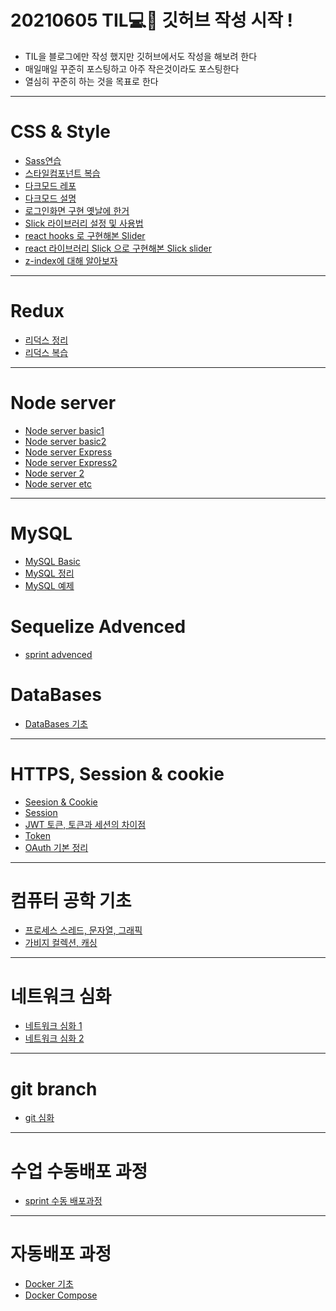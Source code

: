 # 20210605 TIL💻📝 깃허브 작성 시작 ! 

- TIL을 블로그에만 작성 했지만 깃허브에서도 작성을 해보려 한다
- 매일매일 꾸준히 포스팅하고 아주 작은것이라도 포스팅한다
- 열심히 꾸준히 하는 것을 목표로 한다
------------------------------------------------
# CSS & Style
- [Sass연습](https://github.com/Geonwoo-Lee/Sass-Practice-Demo)
- [스타일컴포넌트 복습](https://github.com/Geonwoo-Lee/TIL-/blob/main/TIL/TIL20210706.MD)
- [다크모드 레포](https://github.com/Geonwoo-Lee/Darkmode)
- [다크모드 설명](https://github.com/Geonwoo-Lee/TIL-/blob/main/TIL/Darkmode/TIL20210707.MD)
- [로그인화면 구현 옛날에 한거](https://github.com/Geonwoo-Lee/Sign-up-js-upgrade)
- [Slick 라이브러리 설정 및 사용법](https://github.com/Geonwoo-Lee/TIL-/blob/main/TIL/TIL20210715.MD)
- [react hooks 로 구현해본 Slider](https://github.com/Geonwoo-Lee/TIL-/blob/main/TIL/slider/TIL20210716.MD)
- [react 라이브러리 Slick 으로 구현해본 Slick slider](https://github.com/Geonwoo-Lee/TIL-/blob/main/TIL/slickSlider/slick.MD)
- [z-index에 대해 알아보자](https://github.com/Geonwoo-Lee/TIL-/blob/main/TIL/zindex/zindex.MD)
------------------------------------------------
# Redux

- [리덕스 정리](https://github.com/Geonwoo-Lee/TIL-/blob/main/TIL/Redux/20210709.MD)
- [리덕스 복습](https://github.com/Geonwoo-Lee/TIL-/blob/main/TIL/TIL20210713.MD)
------------------------------------------------
# Node server
- [Node server basic1](https://github.com/Geonwoo-Lee/TIL-/blob/main/TIL/NodeServer/NodeServerBasic.MD)
- [Node server basic2](https://github.com/Geonwoo-Lee/TIL-/blob/main/TIL/NodeServer/NodeServerBasic2.MD)
- [Node server Express](https://github.com/Geonwoo-Lee/TIL-/blob/main/TIL/NodeServer/NodeServerExpress.MD)
- [Node server Express2](https://github.com/Geonwoo-Lee/TIL-/blob/main/TIL/NodeServer/NodeServerExpress2.MD)
- [Node server 2](https://github.com/Geonwoo-Lee/TIL-/blob/main/TIL/NodeServer/NodeServer2.MD)
- [Node server etc](https://github.com/Geonwoo-Lee/TIL-/blob/main/TIL/TIL20210702.MD)
------------------------------------------------
# MySQL
- [MySQL Basic](https://github.com/Geonwoo-Lee/TIL-/blob/main/TIL/MySQL/TIL20210717~18MySQL.MD)
- [MySQL 정리](https://github.com/Geonwoo-Lee/TIL-/blob/main/TIL/MySQL/TIL20210719.MD)
- [MySQL 예제](https://github.com/Geonwoo-Lee/TIL-/blob/main/TIL/MySQL/TIL20210719M.MD)

# Sequelize Advenced
- [sprint advenced](https://github.com/Geonwoo-Lee/TIL-/blob/main/TIL/TIL20210902.MD)

# DataBases
- [DataBases 기초](https://github.com/Geonwoo-Lee/TIL-/blob/main/TIL/TIL20210831.MD)
------------------------------------------------
# HTTPS, Session & cookie
- [Seesion & Cookie](https://github.com/Geonwoo-Lee/TIL-/blob/main/TIL/TIL20210802.MD)
- [Session](https://github.com/Geonwoo-Lee/TIL-/blob/main/TIL/TIL20210906.MD)
- [JWT 토큰, 토큰과 세션의 차이점](https://github.com/Geonwoo-Lee/TIL-/blob/main/TIL/TIL20210803.MD)
- [Token](https://github.com/Geonwoo-Lee/TIL-/blob/main/TIL/TIL20210907.MD)
- [OAuth 기본 정리](https://github.com/Geonwoo-Lee/TIL-/blob/main/TIL/TIL20210804.MD)
------------------------------------------------
# 컴퓨터 공학 기초
- [프로세스 스레드, 문자열, 그래픽](https://github.com/Geonwoo-Lee/TIL-/blob/main/TIL/TIL20210805.MD)
- [가비지 컬렉션, 캐싱](https://github.com/Geonwoo-Lee/TIL-/blob/main/TIL/TIL20210806.MD)
------------------------------------------------
# 네트워크 심화
- [네트워크 심화 1](https://github.com/Geonwoo-Lee/TIL-/blob/main/TIL/TIL20210809.MD)
- [네트워크 심화 2](https://github.com/Geonwoo-Lee/TIL-/blob/main/TIL/TIL20210809(2).MD)
------------------------------------------------
# git branch
- [git 심화](https://github.com/Geonwoo-Lee/TIL-/blob/main/TIL/TIL20210810.MD)
------------------------------------------------
# 수업 수동배포 과정 
- [sprint 수동 배포과정](https://github.com/Geonwoo-Lee/TIL-/blob/main/TIL/TIL20210812.MD)
------------------------------------------------
# 자동배포 과정
- [Docker 기초](https://github.com/Geonwoo-Lee/TIL-/blob/main/TIL/TIL20210814.MD)
- [Docker Compose](https://github.com/Geonwoo-Lee/TIL-/blob/main/TIL/TIL20210815.MD)
